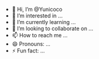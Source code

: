 - 👋 Hi, I’m @Yunicoco
- 👀 I’m interested in ...
- 🌱 I’m currently learning ...
- 💞️ I’m looking to collaborate on ...
- 📫 How to reach me ...
- 😄 Pronouns: ...
- ⚡ Fun fact: ...

<!---
Yunicoco/Yunicoco is a ✨ special ✨ repository because its `README.md` (this file) appears on your GitHub profile.
You can click the Preview link to take a look at your changes.
--->
